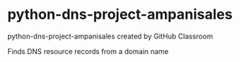 # python-dns-project-ampanisales
python-dns-project-ampanisales created by GitHub Classroom

Finds DNS resource records from a domain name
